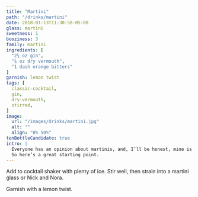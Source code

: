 ```yaml
---
title: "Martini"
path: "/drinks/martini"
date: 2018-01-13T11:30:58-05:00
glass: martini
sweetness: 1
booziness: 3
family: martini
ingredients: [
  "2¼ oz gin",
  "¾ oz dry vermouth",
  "1 dash orange bitters"
]
garnish: lemon twist
tags: [
  classic-cocktail,
  gin,
  dry-vermouth,
  stirred,
]
image:
  url: "/images/drinks/martini.jpg"
  alt: ""
  align: "0% 50%"
tenBottleCandidate: true
intro: |
  Everyone has an opinion about martinis, and, I’ll be honest, mine is always changing.
  So here’s a great starting point.
---
```

Add to cocktail shaker with plenty of ice. Stir well, then strain into a martini glass or Nick and Nora.

Garnish with a lemon twist.
